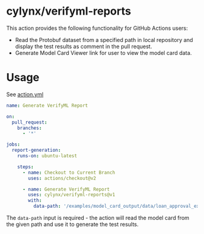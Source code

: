 # cylynx/verifyml-reports

This action provides the following functionality for GitHub Actions users:

- Read the Protobuf dataset from a specified path in local repository and display the test results as comment in the pull request.
- Generate Model Card Viewer link for user to view the model card data.

# Usage

See [action.yml](./action.yml)

```yaml
name: Generate VerifyML Report

on:
  pull_request:
    branches:
      - '*'

jobs:
  report-generation:
    runs-on: ubuntu-latest

    steps:
      - name: Checkout to Current Branch
        uses: actions/checkout@v2

      - name: Generate VerifyML Report
        uses: cylynx/verifyml-reports@v1
        with:
          data-path: '/examples/model_card_output/data/loan_approval_example.proto'
```

The `data-path` input is required - the action will read the model card from the given path and use it to generate the test results.
